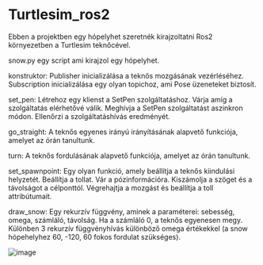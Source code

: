 # Turtlesim_ros2


Ebben a projektben egy hópelyhet szeretnék kirajzoltatni Ros2 környezetben a Turtlesim teknőcével.

snow.py egy script ami kirajzol egy hópelyhet.

konstruktor:
Publisher inicializálása a teknős mozgásának vezérléséhez. Subscription inicializálása egy olyan topichoz, ami Pose üzeneteket biztosít.

set_pen:
Létrehoz egy klienst a SetPen szolgáltatáshoz. Várja amíg a szolgáltatás elérhetővé válik. Meghívja a SetPen szolgáltatást aszinkron módon. Ellenőrzi a szolgáltatáshívás eredményét.

go_straight:
A teknős egyenes irányú irányításának alapvető funkciója, amelyet az órán tanultunk.

turn:
A teknős fordulásának alapvető funkciója, amelyet az órán tanultunk.

set_spawnpoint:
Egy olyan funkció, amely beállítja a teknős kiindulási helyzetét. Beállítja a tollat. Vár a pózinformációra. Kiszámolja a szöget és a távolságot a célponttól. Végrehajtja a mozgást és beállítja a toll attribútumait.

draw_snow:
Egy rekurzív függvény, aminek a paraméterei: sebesség, omega, számláló, távolság. Ha a számláló 0, a teknős egyenesen megy. Különben 3 rekurzív függvényhívás különböző omega értékekkel (a snow hópehelyhez 60, -120, 60 fokos fordulat szükséges).


![image](https://github.com/ReapD4ni/Turtlesim_ros2/assets/115945147/bb282284-8da8-42aa-a353-b2e423d6dd5c)
